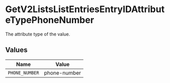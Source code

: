 # GetV2ListsListEntriesEntryIDAttributeTypePhoneNumber

The attribute type of the value.


## Values

| Name           | Value          |
| -------------- | -------------- |
| `PHONE_NUMBER` | phone-number   |